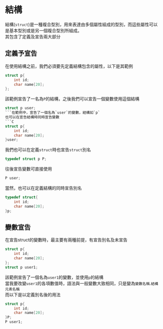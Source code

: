 # 結構
結構(`struct`)是一種複合型別，用來表達由多個屬性組成的型別，而這些屬性可以是基本型別或是另一個複合型別所組成。  
其包含了定義及宣告兩大部分  
## 定義予宣告
在使用結構之前，我們必須要先定義結構包含的屬性，以下是其範例  
```c
struct p{
    int id;
    char name[20];
};
```  
該範例宣告了一名為`P`的結構，之後我們可以宣告一個變數使用這個結構  
```C
struct p user;
```在範例中，宣告了一個名為`user`的變數，結構如`p`  
也可以在宣告結構時同時宣告變數  
```C
struct p{
    int id;
    char name[20];
}user;
```
我們也可以在定義`struct`時也宣告`struct`別名
```C
typedef struct p P;
```
往後宣告變數可直接使用  
```C
P user;
```
當然，也可以在定義結構的同時宣告別名  
```C
typedef struct{
    int id;
    char name[20];
}p;
```
## 變數宣告
在宣告struct的變數時，最主要有兩種前提，有宣告別名及未宣告  
```C
struct p{
    int id;
    char name[20];
};
struct p user1;
```
該範例宣告了一個名為`user1`的變數，並使用`p`的結構  
當我要改變`user1`的各項數值時，語法與一般變數大致相同，只是變為`變數名稱`.`結構元素名稱`  
而以下是以定義別名後的用法  
```C
struct p{
    int id;
    char name[20];
}P;
P user1;    
```



